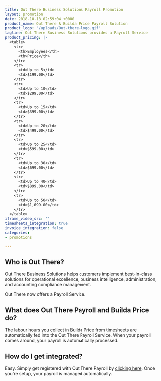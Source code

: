 ```yaml
---
title: Out There Business Solutions Payroll Promotion
layout: promotion
date: 2018-10-18 02:59:04 +0000
product_name: Out There & Builda Price Payroll Solution
product_logo: "/uploads/Out-there-logo.gif"
tagline: Out There Business Solutions provides a Payroll Service
product_pricing: |-
  <table>
    <tr>
      <th>Employees</th>
      <th>Price</th>
    </tr>
    <tr>
      <td>Up to 5</td>
      <td>$199.00</td>
    </tr>
    <tr>
      <td>Up to 10</td>
      <td>$299.00</td>
    </tr>
    <tr>
      <td>Up to 15</td>
      <td>$399.00</td>
    </tr>
    <tr>
      <td>Up to 20</td>
      <td>$499.00</td>
    </tr>
    <tr>
      <td>Up to 25</td>
      <td>$599.00</td>
    </tr>
    <tr>
      <td>Up to 30</td>
      <td>$699.00</td>
    </tr>
    <tr>
      <td>Up to 40</td>
      <td>$899.00</td>
    </tr>
    <tr>
      <td>Up to 50</td>
      <td>$1,099.00</td>
    </tr>
  </table>
iframe_video_src: ''
timesheets_integration: true
invoice_integration: false
categories:
- promotions

---
```

## Who is Out There?

Out There Business Solutions helps customers implement best-in-class solutions for operational excellence, business intelligence, administration, and accounting compliance management.  
  
Out There now offers a Payroll Service. 

## What does Out There Payroll and Builda Price do?

The labour hours you collect in Builda Price from timesheets are automatically fed into the Out There Payroll Service. When your payroll comes around, your payroll is automatically processed.

## How do I get integrated?

Easy. Simply get registered with Out There Payroll by [clicking here](#). Once you're setup, your payroll is managed automatically.